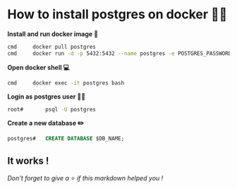 # How to install postgres on docker 🔨🐳

**Install and run docker image 🐳**
```sh
cmd		docker pull postgres
cmd		docker run -d -p 5432:5432 --name postgres -e POSTGRES_PASSWORD=postgres postgres
```

**Open docker shell 💻**
```sh
cmd		docker exec -it postgres bash
```

**Login as postgres user 👨‍✈️**
```sh
root#		psql -U postgres
```

**Create a new database ✏️**
```sql
postgres#	CREATE DATABASE $DB_NAME;
```

## It works !
*Don't forget to give a* ⭐️ *if this markdown helped you !*